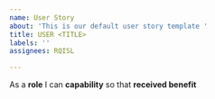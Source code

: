```yaml
---
name: User Story
about: 'This is our default user story template '
title: USER <TITLE>
labels: ''
assignees: RQISL

---
```


As a **role** I can **capability** so that **received benefit**
